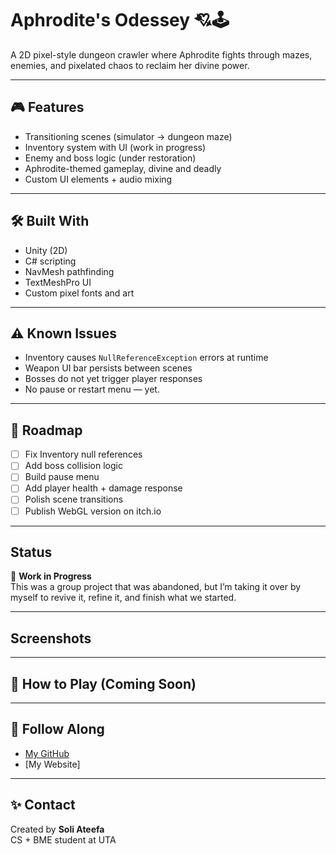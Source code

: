 # Aphrodite's Odessey 💘🕹️

A 2D pixel-style dungeon crawler where Aphrodite fights through mazes, enemies, and pixelated chaos to reclaim her divine power.

---

## 🎮 Features

- Transitioning scenes (simulator → dungeon maze)
- Inventory system with UI (work in progress)
- Enemy and boss logic (under restoration)
- Aphrodite-themed gameplay, divine and deadly
- Custom UI elements + audio mixing

---

## 🛠 Built With

- Unity (2D)
- C# scripting
- NavMesh pathfinding
- TextMeshPro UI
- Custom pixel fonts and art

---

## ⚠️ Known Issues

- Inventory causes `NullReferenceException` errors at runtime
- Weapon UI bar persists between scenes
- Bosses do not yet trigger player responses
- No pause or restart menu — yet.

---

## 📌 Roadmap

- [ ] Fix Inventory null references
- [ ] Add boss collision logic
- [ ] Build pause menu
- [ ] Add player health + damage response
- [ ] Polish scene transitions
- [ ] Publish WebGL version on itch.io

---

## Status

🧪 **Work in Progress**  
This was a group project that was abandoned, but I’m taking it over by myself to revive it, refine it, and finish what we started.

---

## Screenshots


---

## 📂 How to Play (Coming Soon)

---

## 🔗 Follow Along

- [My GitHub](https://github.com/YOURUSERNAME)
- [My Website] 

---

## ✨ Contact

Created by **Soli Ateefa**  
CS + BME student at UTA  